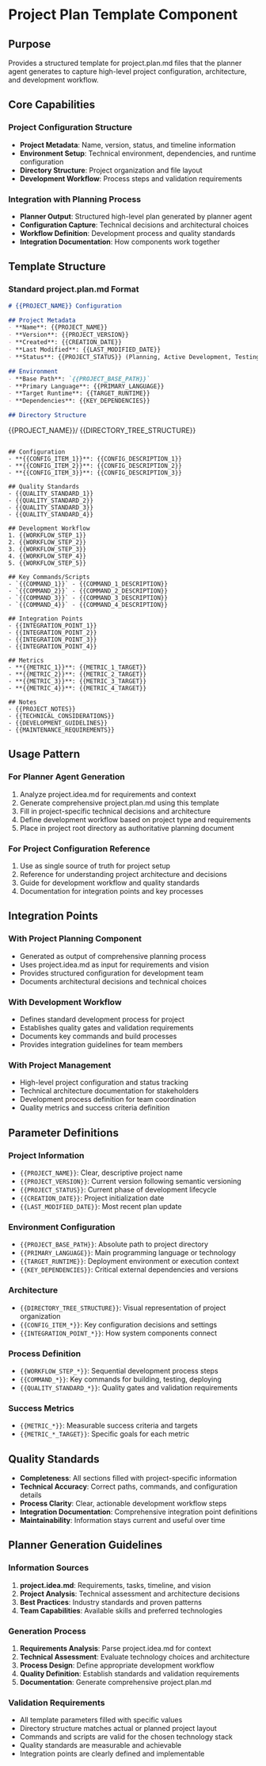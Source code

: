 # Project Plan Template Component

## Purpose
Provides a structured template for project.plan.md files that the planner agent generates to capture high-level project configuration, architecture, and development workflow.
## Core Capabilities

### Project Configuration Structure
- **Project Metadata**: Name, version, status, and timeline information
- **Environment Setup**: Technical environment, dependencies, and runtime configuration
- **Directory Structure**: Project organization and file layout
- **Development Workflow**: Process steps and validation requirements

### Integration with Planning Process
- **Planner Output**: Structured high-level plan generated by planner agent
- **Configuration Capture**: Technical decisions and architectural choices
- **Workflow Definition**: Development process and quality standards
- **Integration Documentation**: How components work together

## Template Structure

### Standard project.plan.md Format
```markdown
# {{PROJECT_NAME}} Configuration

## Project Metadata
- **Name**: {{PROJECT_NAME}}
- **Version**: {{PROJECT_VERSION}}
- **Created**: {{CREATION_DATE}}
- **Last Modified**: {{LAST_MODIFIED_DATE}}
- **Status**: {{PROJECT_STATUS}} (Planning, Active Development, Testing, Deployment, Maintenance)

## Environment
- **Base Path**: `{{PROJECT_BASE_PATH}}`
- **Primary Language**: {{PRIMARY_LANGUAGE}}
- **Target Runtime**: {{TARGET_RUNTIME}}
- **Dependencies**: {{KEY_DEPENDENCIES}}

## Directory Structure
```
{{PROJECT_NAME}}/
{{DIRECTORY_TREE_STRUCTURE}}
```

## Configuration
- **{{CONFIG_ITEM_1}}**: {{CONFIG_DESCRIPTION_1}}
- **{{CONFIG_ITEM_2}}**: {{CONFIG_DESCRIPTION_2}}
- **{{CONFIG_ITEM_3}}**: {{CONFIG_DESCRIPTION_3}}

## Quality Standards
- {{QUALITY_STANDARD_1}}
- {{QUALITY_STANDARD_2}}
- {{QUALITY_STANDARD_3}}
- {{QUALITY_STANDARD_4}}

## Development Workflow
1. {{WORKFLOW_STEP_1}}
2. {{WORKFLOW_STEP_2}}
3. {{WORKFLOW_STEP_3}}
4. {{WORKFLOW_STEP_4}}
5. {{WORKFLOW_STEP_5}}

## Key Commands/Scripts
- `{{COMMAND_1}}` - {{COMMAND_1_DESCRIPTION}}
- `{{COMMAND_2}}` - {{COMMAND_2_DESCRIPTION}}
- `{{COMMAND_3}}` - {{COMMAND_3_DESCRIPTION}}
- `{{COMMAND_4}}` - {{COMMAND_4_DESCRIPTION}}

## Integration Points
- {{INTEGRATION_POINT_1}}
- {{INTEGRATION_POINT_2}}
- {{INTEGRATION_POINT_3}}
- {{INTEGRATION_POINT_4}}

## Metrics
- **{{METRIC_1}}**: {{METRIC_1_TARGET}}
- **{{METRIC_2}}**: {{METRIC_2_TARGET}}
- **{{METRIC_3}}**: {{METRIC_3_TARGET}}
- **{{METRIC_4}}**: {{METRIC_4_TARGET}}

## Notes
- {{PROJECT_NOTES}}
- {{TECHNICAL_CONSIDERATIONS}}
- {{DEVELOPMENT_GUIDELINES}}
- {{MAINTENANCE_REQUIREMENTS}}
```

## Usage Pattern

### For Planner Agent Generation
1. Analyze project.idea.md for requirements and context
2. Generate comprehensive project.plan.md using this template
3. Fill in project-specific technical decisions and architecture
4. Define development workflow based on project type and requirements
5. Place in project root directory as authoritative planning document

### For Project Configuration Reference
1. Use as single source of truth for project setup
2. Reference for understanding project architecture and decisions
3. Guide for development workflow and quality standards
4. Documentation for integration points and key processes

## Integration Points

### With Project Planning Component
- Generated as output of comprehensive planning process
- Uses project.idea.md as input for requirements and vision
- Provides structured configuration for development team
- Documents architectural decisions and technical choices

### With Development Workflow
- Defines standard development process for project
- Establishes quality gates and validation requirements
- Documents key commands and build processes
- Provides integration guidelines for team members

### With Project Management
- High-level project configuration and status tracking
- Technical architecture documentation for stakeholders
- Development process definition for team coordination
- Quality metrics and success criteria definition

## Parameter Definitions

### Project Information
- `{{PROJECT_NAME}}`: Clear, descriptive project name
- `{{PROJECT_VERSION}}`: Current version following semantic versioning
- `{{PROJECT_STATUS}}`: Current phase of development lifecycle
- `{{CREATION_DATE}}`: Project initialization date
- `{{LAST_MODIFIED_DATE}}`: Most recent plan update

### Environment Configuration
- `{{PROJECT_BASE_PATH}}`: Absolute path to project directory
- `{{PRIMARY_LANGUAGE}}`: Main programming language or technology
- `{{TARGET_RUNTIME}}`: Deployment environment or execution context
- `{{KEY_DEPENDENCIES}}`: Critical external dependencies and versions

### Architecture
- `{{DIRECTORY_TREE_STRUCTURE}}`: Visual representation of project organization
- `{{CONFIG_ITEM_*}}`: Key configuration decisions and settings
- `{{INTEGRATION_POINT_*}}`: How system components connect

### Process Definition
- `{{WORKFLOW_STEP_*}}`: Sequential development process steps
- `{{COMMAND_*}}`: Key commands for building, testing, deploying
- `{{QUALITY_STANDARD_*}}`: Quality gates and validation requirements

### Success Metrics
- `{{METRIC_*}}`: Measurable success criteria and targets
- `{{METRIC_*_TARGET}}`: Specific goals for each metric

## Quality Standards
- **Completeness**: All sections filled with project-specific information
- **Technical Accuracy**: Correct paths, commands, and configuration details
- **Process Clarity**: Clear, actionable development workflow steps
- **Integration Documentation**: Comprehensive integration point definitions
- **Maintainability**: Information stays current and useful over time

## Planner Generation Guidelines

### Information Sources
1. **project.idea.md**: Requirements, tasks, timeline, and vision
2. **Project Analysis**: Technical assessment and architecture decisions
3. **Best Practices**: Industry standards and proven patterns
4. **Team Capabilities**: Available skills and preferred technologies

### Generation Process
1. **Requirements Analysis**: Parse project.idea.md for context
2. **Technical Assessment**: Evaluate technology choices and architecture
3. **Process Design**: Define appropriate development workflow
4. **Quality Definition**: Establish standards and validation requirements
5. **Documentation**: Generate comprehensive project.plan.md

### Validation Requirements
- All template parameters filled with specific values
- Directory structure matches actual or planned project layout
- Commands and scripts are valid for the chosen technology stack
- Quality standards are measurable and achievable
- Integration points are clearly defined and implementable